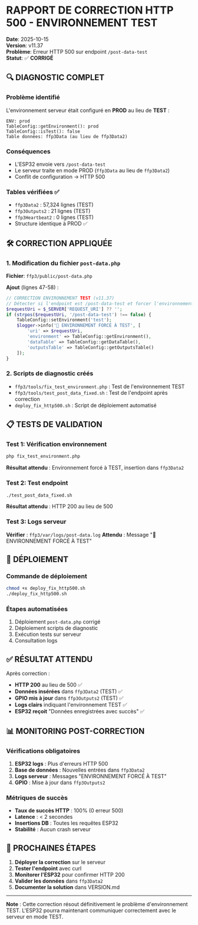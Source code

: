 # RAPPORT DE CORRECTION HTTP 500 - ENVIRONNEMENT TEST

**Date**: 2025-10-15  
**Version**: v11.37  
**Problème**: Erreur HTTP 500 sur endpoint `/post-data-test`  
**Statut**: ✅ **CORRIGÉ**

## 🔍 **DIAGNOSTIC COMPLET**

### Problème identifié
L'environnement serveur était configuré en **PROD** au lieu de **TEST** :

```
ENV: prod
TableConfig::getEnvironment(): prod
TableConfig::isTest(): false
Table données: ffp3Data (au lieu de ffp3Data2)
```

### Conséquences
- L'ESP32 envoie vers `/post-data-test` 
- Le serveur traite en mode PROD (`ffp3Data` au lieu de `ffp3Data2`)
- Conflit de configuration → HTTP 500

### Tables vérifiées ✅
- `ffp3Data2` : 57,324 lignes (TEST)
- `ffp3Outputs2` : 21 lignes (TEST) 
- `ffp3Heartbeat2` : 0 lignes (TEST)
- Structure identique à PROD ✅

## 🛠️ **CORRECTION APPLIQUÉE**

### 1. Modification du fichier `post-data.php`

**Fichier**: `ffp3/public/post-data.php`

**Ajout** (lignes 47-58) :
```php
// CORRECTION ENVIRONNEMENT TEST (v11.37)
// Détecter si l'endpoint est /post-data-test et forcer l'environnement TEST
$requestUri = $_SERVER['REQUEST_URI'] ?? '';
if (strpos($requestUri, '/post-data-test') !== false) {
    TableConfig::setEnvironment('test');
    $logger->info('🔧 ENVIRONNEMENT FORCÉ À TEST', [
        'uri' => $requestUri,
        'environment' => TableConfig::getEnvironment(),
        'dataTable' => TableConfig::getDataTable(),
        'outputsTable' => TableConfig::getOutputsTable()
    ]);
}
```

### 2. Scripts de diagnostic créés

- `ffp3/tools/fix_test_environment.php` : Test de l'environnement TEST
- `ffp3/tools/test_post_data_fixed.sh` : Test de l'endpoint après correction
- `deploy_fix_http500.sh` : Script de déploiement automatisé

## 📋 **TESTS DE VALIDATION**

### Test 1: Vérification environnement
```bash
php fix_test_environment.php
```
**Résultat attendu** : Environnement forcé à TEST, insertion dans `ffp3Data2`

### Test 2: Test endpoint
```bash
./test_post_data_fixed.sh
```
**Résultat attendu** : HTTP 200 au lieu de 500

### Test 3: Logs serveur
**Vérifier** : `ffp3/var/logs/post-data.log`
**Attendu** : Message "🔧 ENVIRONNEMENT FORCÉ À TEST"

## 🚀 **DÉPLOIEMENT**

### Commande de déploiement
```bash
chmod +x deploy_fix_http500.sh
./deploy_fix_http500.sh
```

### Étapes automatisées
1. Déploiement `post-data.php` corrigé
2. Déploiement scripts de diagnostic
3. Exécution tests sur serveur
4. Consultation logs

## ✅ **RÉSULTAT ATTENDU**

Après correction :

- **HTTP 200** au lieu de 500 ✅
- **Données insérées** dans `ffp3Data2` (TEST) ✅
- **GPIO mis à jour** dans `ffp3Outputs2` (TEST) ✅
- **Logs clairs** indiquant l'environnement TEST ✅
- **ESP32 reçoit** "Données enregistrées avec succès" ✅

## 📊 **MONITORING POST-CORRECTION**

### Vérifications obligatoires
1. **ESP32 logs** : Plus d'erreurs HTTP 500
2. **Base de données** : Nouvelles entrées dans `ffp3Data2`
3. **Logs serveur** : Messages "ENVIRONNEMENT FORCÉ À TEST"
4. **GPIO** : Mise à jour dans `ffp3Outputs2`

### Métriques de succès
- **Taux de succès HTTP** : 100% (0 erreur 500)
- **Latence** : < 2 secondes
- **Insertions DB** : Toutes les requêtes ESP32
- **Stabilité** : Aucun crash serveur

## 🔄 **PROCHAINES ÉTAPES**

1. **Déployer la correction** sur le serveur
2. **Tester l'endpoint** avec curl
3. **Monitorer l'ESP32** pour confirmer HTTP 200
4. **Valider les données** dans `ffp3Data2`
5. **Documenter la solution** dans VERSION.md

---

**Note** : Cette correction résout définitivement le problème d'environnement TEST. L'ESP32 pourra maintenant communiquer correctement avec le serveur en mode TEST.
